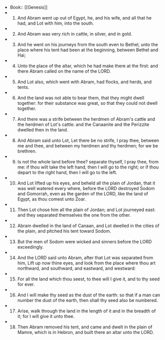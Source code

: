 - Book:: [[Genesis]]
- 1. And Abram went up out of Egypt, he, and his wife, and all that he had, and Lot with him, into the south.
- 2. And Abram was very rich in cattle, in silver, and in gold.
- 3. And he went on his journeys from the south even to Bethel, unto the place where his tent had been at the beginning, between Bethel and Hai;
- 4. Unto the place of the altar, which he had make there at the first: and there Abram called on the name of the LORD.
- 5. And Lot also, which went with Abram, had flocks, and herds, and tents.
- 6. And the land was not able to bear them, that they might dwell together: for their substance was great, so that they could not dwell together.
- 7. And there was a strife between the herdmen of Abram's cattle and the herdmen of Lot's cattle: and the Canaanite and the Perizzite dwelled then in the land.
- 8. And Abram said unto Lot, Let there be no strife, I pray thee, between me and thee, and between my herdmen and thy herdmen; for we be brethren.
- 9. Is not the whole land before thee? separate thyself, I pray thee, from me: if thou wilt take the left hand, then I will go to the right; or if thou depart to the right hand, then I will go to the left.
- 10. And Lot lifted up his eyes, and beheld all the plain of Jordan, that it was well watered every where, before the LORD destroyed Sodom and Gomorrah, even as the garden of the LORD, like the land of Egypt, as thou comest unto Zoar.
- 11. Then Lot chose him all the plain of Jordan; and Lot journeyed east: and they separated themselves the one from the other.
- 12. Abram dwelled in the land of Canaan, and Lot dwelled in the cities of the plain, and pitched his tent toward Sodom.
- 13. But the men of Sodom were wicked and sinners before the LORD exceedingly.
- 14. And the LORD said unto Abram, after that Lot was separated from him, Lift up now thine eyes, and look from the place where thou art northward, and southward, and eastward, and westward:
- 15. For all the land which thou seest, to thee will I give it, and to thy seed for ever.
- 16. And I will make thy seed as the dust of the earth: so that if a man can number the dust of the earth, then shall thy seed also be numbered.
- 17. Arise, walk through the land in the length of it and in the breadth of it; for I will give it unto thee.
- 18. Then Abram removed his tent, and came and dwelt in the plain of Mamre, which is in Hebron, and built there an altar unto the LORD.
